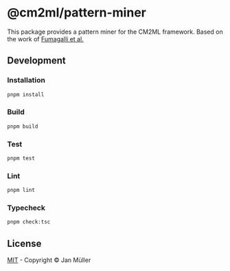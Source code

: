 # @cm2ml/pattern-miner

This package provides a pattern miner for the CM2ML framework.
Based on the work of [Fumagalli et al.](https://link.springer.com/chapter/10.1007/978-3-031-17995-2_4)

## Development

### Installation

```bash
pnpm install
```

### Build

```bash
pnpm build
```

### Test

```bash
pnpm test
```

### Lint

```bash
pnpm lint
```

### Typecheck

```bash
pnpm check:tsc
```

## License

[MIT](https://github.com/borkdominik/CM2ML/blob/main/packages/encoder/pattern-miner/LICENSE) - Copyright &copy; Jan Müller

